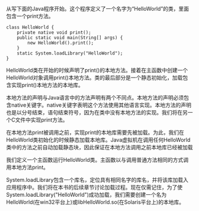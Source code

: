 从写下面的Java程序开始。这个程序定义了一个名字为“HelloWorld”的类，里面包含一个print方法。

```
class HelloWorld {
    private native void print();
    public static void main(String[] args) {
        new HelloWorld().print();
    }
    static System.loadLibrary("HelloWorld");
}
```

HelloWorld类在开始的时候声明了print\(\)的本地方法。接着在主函数中创建一个HelloWorld对象调用print\(\)本地方法。类的最后部分是一个静态初始化，加载包含实现print\(\)本地方法的本地库。

本地方法的声明与Java语言中的方法声明有两个不同点。本地方法的声明必须包含native关键字。native关键字表明这个方法使用其他语言实现。本地方法的声明也是以分号结束，语句结束符号，因为在类中没有本地方法的实现。我们将在另一个C文件中实现print方法。

在本地方法print被调用之前，实现print的本地库需要先被加载。为此，我们在HelloWorld类初始化的时候静态加载本地库。Java虚拟机在调用任何HelloWorld类中的方法之前自动加载静态块，因此保证在本地方法调用之前本地库已经被加载

我们定义一个主函数运行HelloWorld类。主函数以与调用普通方法相同的方式调用本地方法print。

System.loadLibrary包含一个库名，定位具有相同名字的库名，并将该库加载入应用程序中。我们将在本书的后续章节讨论加载过程。现在仅需记住，为了使System.loadLibrary\("HelloWorld"\)成功加载，我们需要创建一个名为HelloWorld\(在win32平台上\)或libHelloWorld.so\(在Solaris平台上\)的本地库。